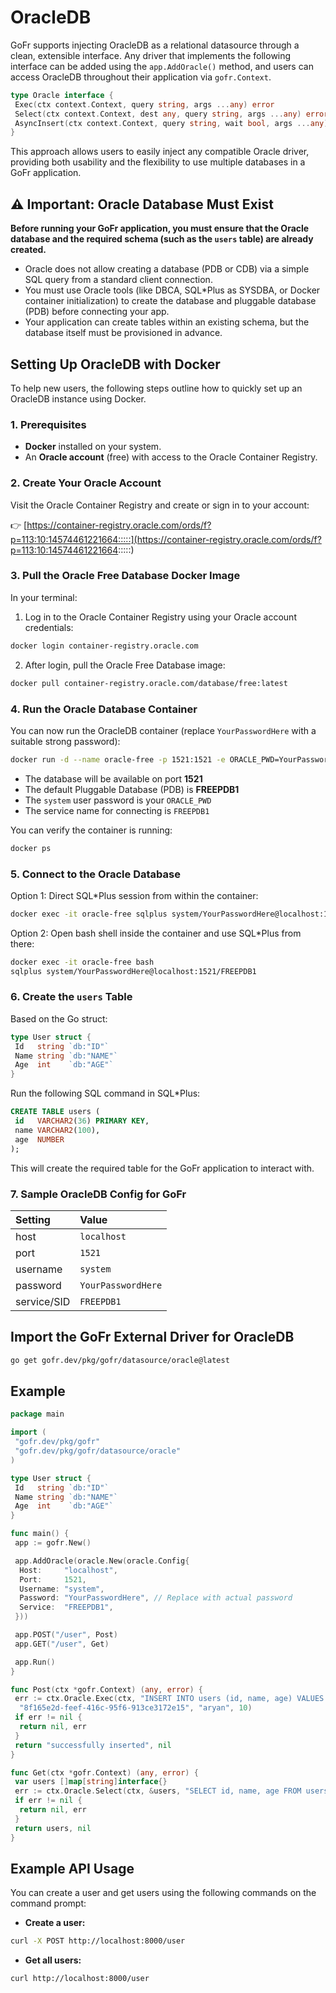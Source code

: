 # OracleDB

GoFr supports injecting OracleDB as a relational datasource through a clean, extensible interface. Any driver that implements the following interface can be added using the `app.AddOracle()` method, and users can access OracleDB throughout their application via `gofr.Context`.

```go
type Oracle interface {
 Exec(ctx context.Context, query string, args ...any) error
 Select(ctx context.Context, dest any, query string, args ...any) error
 AsyncInsert(ctx context.Context, query string, wait bool, args ...any) error
}
```

This approach allows users to easily inject any compatible Oracle driver, providing both usability and the flexibility to use multiple databases in a GoFr application.

## ⚠️ Important: Oracle Database Must Exist

**Before running your GoFr application, you must ensure that the Oracle database and the required schema (such as the `users` table) are already created.**

- Oracle does not allow creating a database (PDB or CDB) via a simple SQL query from a standard client connection.
- You must use Oracle tools (like DBCA, SQL\*Plus as SYSDBA, or Docker container initialization) to create the database and pluggable database (PDB) before connecting your app.
- Your application can create tables within an existing schema, but the database itself must be provisioned in advance.

## Setting Up OracleDB with Docker

To help new users, the following steps outline how to quickly set up an OracleDB instance using Docker.

### 1. Prerequisites

- **Docker** installed on your system.
- An **Oracle account** (free) with access to the Oracle Container Registry.

### 2. Create Your Oracle Account

Visit the Oracle Container Registry and create or sign in to your account:

👉 [https://container-registry.oracle.com/ords/f?p=113:10:14574461221664:::::](https://container-registry.oracle.com/ords/f?p=113:10:14574461221664:::::)

### 3. Pull the Oracle Free Database Docker Image

In your terminal:

1. Log in to the Oracle Container Registry using your Oracle account credentials:

```sh
docker login container-registry.oracle.com
```

2. After login, pull the Oracle Free Database image:

```sh
docker pull container-registry.oracle.com/database/free:latest
```

### 4. Run the Oracle Database Container

You can now run the OracleDB container (replace `YourPasswordHere` with a suitable strong password):

```sh
docker run -d --name oracle-free -p 1521:1521 -e ORACLE_PWD=YourPasswordHere container-registry.oracle.com/database/free:latest

```

- The database will be available on port **1521**
- The default Pluggable Database (PDB) is **FREEPDB1**
- The `system` user password is your `ORACLE_PWD`
- The service name for connecting is `FREEPDB1`

You can verify the container is running:

```sh
docker ps
```

### 5. Connect to the Oracle Database

Option 1: Direct SQL\*Plus session from within the container:

```sh
docker exec -it oracle-free sqlplus system/YourPasswordHere@localhost:1521/FREEPDB1
```

Option 2: Open bash shell inside the container and use SQL\*Plus from there:

```sh
docker exec -it oracle-free bash
sqlplus system/YourPasswordHere@localhost:1521/FREEPDB1
```

### 6. Create the `users` Table

Based on the Go struct:

```go
type User struct {
 Id   string `db:"ID"`
 Name string `db:"NAME"`
 Age  int    `db:"AGE"`
}
```

Run the following SQL command in SQL\*Plus:

```sql
CREATE TABLE users (
 id   VARCHAR2(36) PRIMARY KEY,
 name VARCHAR2(100),
 age  NUMBER
);
```

This will create the required table for the GoFr application to interact with.

### 7. Sample OracleDB Config for GoFr

| Setting     | Value              |
| :---------- | :----------------- |
| host        | `localhost`        |
| port        | `1521`             |
| username    | `system`           |
| password    | `YourPasswordHere` |
| service/SID | `FREEPDB1`         |

## Import the GoFr External Driver for OracleDB

```bash
go get gofr.dev/pkg/gofr/datasource/oracle@latest
```

## Example

```go
package main

import (
 "gofr.dev/pkg/gofr"
 "gofr.dev/pkg/gofr/datasource/oracle"
)

type User struct {
 Id   string `db:"ID"`
 Name string `db:"NAME"`
 Age  int    `db:"AGE"`
}

func main() {
 app := gofr.New()

 app.AddOracle(oracle.New(oracle.Config{
  Host:     "localhost",
  Port:     1521,
  Username: "system",
  Password: "YourPasswordHere", // Replace with actual password
  Service:  "FREEPDB1",
 }))

 app.POST("/user", Post)
 app.GET("/user", Get)

 app.Run()
}

func Post(ctx *gofr.Context) (any, error) {
 err := ctx.Oracle.Exec(ctx, "INSERT INTO users (id, name, age) VALUES (:1, :2, :3)",
  "8f165e2d-feef-416c-95f6-913ce3172e15", "aryan", 10)
 if err != nil {
  return nil, err
 }
 return "successfully inserted", nil
}

func Get(ctx *gofr.Context) (any, error) {
 var users []map[string]interface{}
 err := ctx.Oracle.Select(ctx, &users, "SELECT id, name, age FROM users")
 if err != nil {
  return nil, err
 }
 return users, nil
}
```

## Example API Usage

You can create a user and get users using the following commands on the command prompt:

- **Create a user:**

```sh
curl -X POST http://localhost:8000/user
```

- **Get all users:**

```sh
curl http://localhost:8000/user
```
